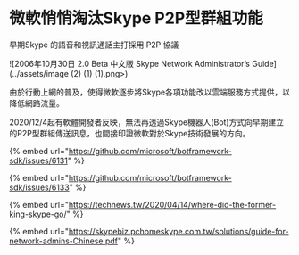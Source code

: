 # 微軟悄悄淘汰Skype P2P型群組功能

早期Skype 的語音和視訊通話主打採用 P2P 協議

![2006年10月30日 2.0 Beta 中文版 Skype Network Administrator’s Guide](../assets/image (2) (1) (1).png>)

由於行動上網的普及，使得微軟逐步將Skype各項功能改以雲端服務方式提供，以降低網路流量。

2020/12/4起有軟體開發者反映，無法再透過Skype機器人(Bot)方式向早期建立的P2P型群組傳送訊息，也間接印證微軟對於Skype技術發展的方向。

{% embed url="https://github.com/microsoft/botframework-sdk/issues/6131" %}

{% embed url="https://github.com/microsoft/botframework-sdk/issues/6133" %}

{% embed url="https://technews.tw/2020/04/14/where-did-the-former-king-skype-go/" %}

{% embed url="https://skypebiz.pchomeskype.com.tw/solutions/guide-for-network-admins-Chinese.pdf" %}
